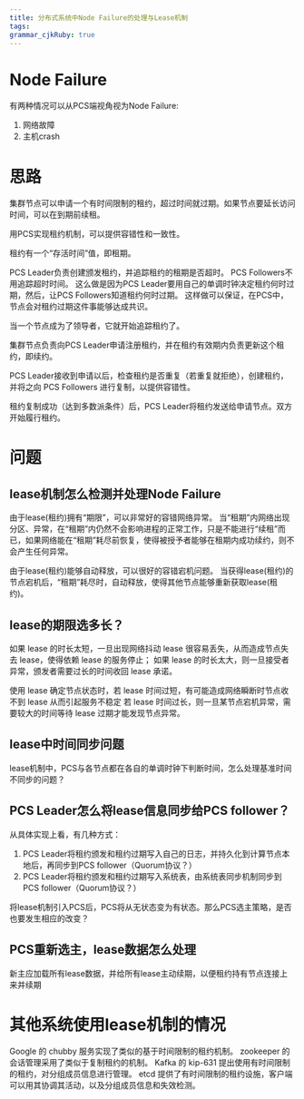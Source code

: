 ```yaml
---
title: 分布式系统中Node Failure的处理与Lease机制
tags: 
grammar_cjkRuby: true
---
```

# Node Failure
有两种情况可以从PCS端视角视为Node Failure:
1. 网络故障
2. 主机crash

# 思路
集群节点可以申请一个有时间限制的租约，超过时间就过期。如果节点要延长访问时间，可以在到期前续租。

用PCS实现租约机制，可以提供容错性和一致性。

租约有一个“存活时间”值，即租期。

PCS Leader负责创建颁发租约，并追踪租约的租期是否超时。
PCS Followers不用追踪超时时间。
这么做是因为PCS Leader要用自己的单调时钟决定租约何时过期，然后，让PCS Followers知道租约何时过期。
这样做可以保证，在PCS中，节点会对租约过期这件事能够达成共识。

当一个节点成为了领导者，它就开始追踪租约了。

集群节点负责向PCS Leader申请注册租约，并在租约有效期内负责更新这个租约，即续约。

PCS Leader接收到申请以后，检查租约是否重复（若重复就拒绝），创建租约，并将之向 PCS Followers 进行复制，以提供容错性。

租约复制成功（达到多数派条件）后，PCS Leader将租约发送给申请节点。双方开始履行租约。

# 问题
## lease机制怎么检测并处理Node Failure
由于lease(租约)拥有“期限”，可以非常好的容错网络异常。
当“租期”内网络出现分区、异常，在“租期”内仍然不会影响进程的正常工作，只是不能进行“续租”而已，如果网络能在“租期”耗尽前恢复，使得被授予者能够在租期内成功续约，则不会产生任何异常。

由于lease(租约)能够自动释放，可以很好的容错宕机问题。
当获得lease(租约)的节点宕机后，“租期”耗尽时，自动释放，使得其他节点能够重新获取lease(租约)。


## lease的期限选多长？
如果 lease 的时长太短，一旦出现网络抖动 lease 很容易丢失，从而造成节点失去 lease，使得依赖 lease 的服务停止；
如果 lease 的时长太大，则一旦接受者异常，颁发者需要过长的时间收回 lease 承诺。

使用 lease 确定节点状态时，若 lease 时间过短，有可能造成网络瞬断时节点收不到 lease 从而引起服务不稳定
若 lease 时间过长，则一旦某节点宕机异常，需要较大的时间等待 lease 过期才能发现节点异常。

## lease中时间同步问题
lease机制中，PCS与各节点都在各自的单调时钟下判断时间，怎么处理基准时间不同步的问题？

## PCS Leader怎么将lease信息同步给PCS follower？
从具体实现上看，有几种方式：
1. PCS Leader将租约颁发和租约过期写入自己的日志，并持久化到计算节点本地后，再同步到PCS follower（Quorum协议？）
2. PCS Leader将租约颁发和租约过期写入系统表，由系统表同步机制同步到PCS follower（Quorum协议？）

将lease机制引入PCS后，PCS将从无状态变为有状态。那么PCS选主策略，是否也要发生相应的改变？

##  PCS重新选主，lease数据怎么处理
新主应加载所有lease数据，并给所有lease主动续期，以便租约持有节点连接上来并续期


# 其他系统使用lease机制的情况
Google 的 chubby 服务实现了类似的基于时间限制的租约机制。
zookeeper 的会话管理采用了类似于复制租约的机制。
Kafka 的 kip-631 提出使用有时间限制的租约，对分组成员信息进行管理。
etcd 提供了有时间限制的租约设施，客户端可以用其协调其活动，以及分组成员信息和失效检测。